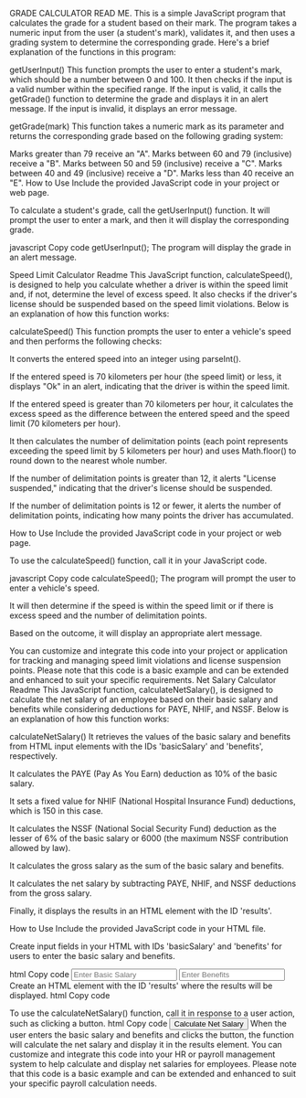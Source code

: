 GRADE CALCULATOR READ ME.
This is a simple JavaScript program that calculates the grade for a student based on their mark. The program takes a numeric input from the user (a student's mark), validates it, and then uses a grading system to determine the corresponding grade. Here's a brief explanation of the functions in this program:

getUserInput()
This function prompts the user to enter a student's mark, which should be a number between 0 and 100. It then checks if the input is a valid number within the specified range. If the input is valid, it calls the getGrade() function to determine the grade and displays it in an alert message. If the input is invalid, it displays an error message.

getGrade(mark)
This function takes a numeric mark as its parameter and returns the corresponding grade based on the following grading system:

Marks greater than 79 receive an "A".
Marks between 60 and 79 (inclusive) receive a "B".
Marks between 50 and 59 (inclusive) receive a "C".
Marks between 40 and 49 (inclusive) receive a "D".
Marks less than 40 receive an "E".
How to Use
Include the provided JavaScript code in your project or web page.

To calculate a student's grade, call the getUserInput() function. It will prompt the user to enter a mark, and then it will display the corresponding grade.

javascript
Copy code
getUserInput();
The program will display the grade in an alert message.

Speed Limit Calculator Readme
This JavaScript function, calculateSpeed(), is designed to help you calculate whether a driver is within the speed limit and, if not, determine the level of excess speed. It also checks if the driver's license should be suspended based on the speed limit violations. Below is an explanation of how this function works:

calculateSpeed()
This function prompts the user to enter a vehicle's speed and then performs the following checks:

It converts the entered speed into an integer using parseInt().

If the entered speed is 70 kilometers per hour (the speed limit) or less, it displays "Ok" in an alert, indicating that the driver is within the speed limit.

If the entered speed is greater than 70 kilometers per hour, it calculates the excess speed as the difference between the entered speed and the speed limit (70 kilometers per hour).

It then calculates the number of delimitation points (each point represents exceeding the speed limit by 5 kilometers per hour) and uses Math.floor() to round down to the nearest whole number.

If the number of delimitation points is greater than 12, it alerts "License suspended," indicating that the driver's license should be suspended.

If the number of delimitation points is 12 or fewer, it alerts the number of delimitation points, indicating how many points the driver has accumulated.

How to Use
Include the provided JavaScript code in your project or web page.

To use the calculateSpeed() function, call it in your JavaScript code.

javascript
Copy code
calculateSpeed();
The program will prompt the user to enter a vehicle's speed.

It will then determine if the speed is within the speed limit or if there is excess speed and the number of delimitation points.

Based on the outcome, it will display an appropriate alert message.

You can customize and integrate this code into your project or application for tracking and managing speed limit violations and license suspension points. Please note that this code is a basic example and can be extended and enhanced to suit your specific requirements.
Net Salary Calculator Readme
This JavaScript function, calculateNetSalary(), is designed to calculate the net salary of an employee based on their basic salary and benefits while considering deductions for PAYE, NHIF, and NSSF. Below is an explanation of how this function works:

calculateNetSalary()
It retrieves the values of the basic salary and benefits from HTML input elements with the IDs 'basicSalary' and 'benefits', respectively.

It calculates the PAYE (Pay As You Earn) deduction as 10% of the basic salary.

It sets a fixed value for NHIF (National Hospital Insurance Fund) deductions, which is 150 in this case.

It calculates the NSSF (National Social Security Fund) deduction as the lesser of 6% of the basic salary or 6000 (the maximum NSSF contribution allowed by law).

It calculates the gross salary as the sum of the basic salary and benefits.

It calculates the net salary by subtracting PAYE, NHIF, and NSSF deductions from the gross salary.

Finally, it displays the results in an HTML element with the ID 'results'.

How to Use
Include the provided JavaScript code in your HTML file.

Create input fields in your HTML with IDs 'basicSalary' and 'benefits' for users to enter the basic salary and benefits.

html
Copy code
<input type="text" id="basicSalary" placeholder="Enter Basic Salary">
<input type="text" id="benefits" placeholder="Enter Benefits">
Create an HTML element with the ID 'results' where the results will be displayed.
html
Copy code
<div id="results"></div>
To use the calculateNetSalary() function, call it in response to a user action, such as clicking a button.
html
Copy code
<button onclick="calculateNetSalary()">Calculate Net Salary</button>
When the user enters the basic salary and benefits and clicks the button, the function will calculate the net salary and display it in the results element.
You can customize and integrate this code into your HR or payroll management system to help calculate and display net salaries for employees. Please note that this code is a basic example and can be extended and enhanced to suit your specific payroll calculation needs.